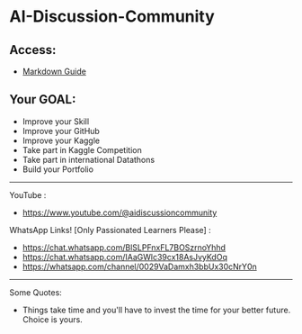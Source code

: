 # AI-Discussion-Community

## Access:
* [Markdown Guide](https://colab.research.google.com/notebooks/markdown_guide.ipynb)

## Your GOAL: 
* Improve your Skill
* Improve your GitHub
* Improve your Kaggle
* Take part in Kaggle Competition
* Take part in international Datathons
* Build your Portfolio

-------------
YouTube :  

- https://www.youtube.com/@aidiscussioncommunity

WhatsApp Links! [Only Passionated Learners Please] :  

- https://chat.whatsapp.com/BlSLPFnxFL7BOSzrnoYhhd
- https://chat.whatsapp.com/IAaGWlc39cx18AsJvyKdOq
- https://whatsapp.com/channel/0029VaDamxh3bbUx30cNrY0n
-------------
Some Quotes:

- Things take time and you'll have to invest the time for your better future. Choice is yours. 

